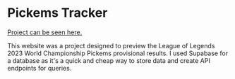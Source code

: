 <h1>Pickems Tracker</h1>
  
<p><a href="https://www.pickemstracker.com">Project can be seen here.</a></p>

<p>This website was a project designed to preview the League of Legends 2023 World Championship Pickems provisional results. I used Supabase for a database as it's a quick and cheap way to store data and create API endpoints for queries.</p>
